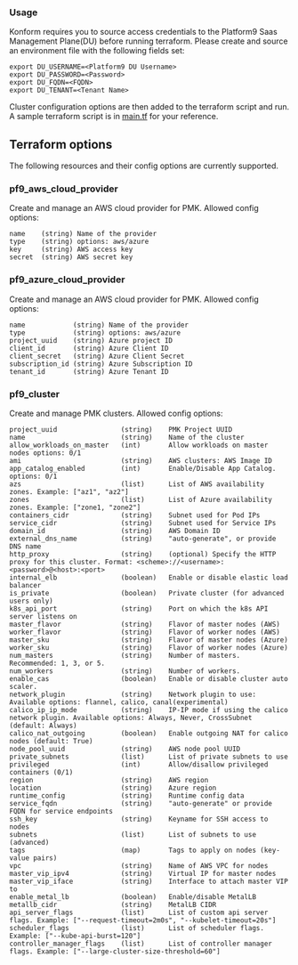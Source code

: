 ### Usage

Konform requires you to source access credentials to the Platform9 Saas Management Plane(DU) before running terraform. Please create and source an environment file with the following fields set:

```shell
export DU_USERNAME=<Platform9 DU Username>
export DU_PASSWORD=<Password>
export DU_FQDN=<FQDN>
export DU_TENANT=<Tenant Name>
```

Cluster configuration options are then added to the terraform script and run. A sample terraform script is in [main.tf](https://github.com/platform9/konform/blob/master/main.tf) for your reference.

## Terraform options
The following resources and their config options are currently supported.

### pf9_aws_cloud_provider
Create and manage an AWS cloud provider for PMK. Allowed config options:
```
name    (string) Name of the provider
type    (string) options: aws/azure
key     (string) AWS access key
secret  (string) AWS secret key
```

### pf9_azure_cloud_provider
Create and manage an AWS cloud provider for PMK. Allowed config options:
```
name            (string) Name of the provider
type            (string) options: aws/azure
project_uuid    (string) Azure project ID
client_id       (string) Azure Client ID
client_secret   (string) Azure Client Secret
subscription_id (string) Azure Subscription ID
tenant_id       (string) Azure Tenant ID
```

### pf9_cluster
Create and manage PMK clusters. Allowed config options:
```
project_uuid                (string)    PMK Project UUID
name                        (string)    Name of the cluster
allow_workloads_on_master   (int)       Allow workloads on master nodes options: 0/1
ami                         (string)    AWS clusters: AWS Image ID
app_catalog_enabled         (int)       Enable/Disable App Catalog. options: 0/1
azs                         (list)      List of AWS availability zones. Example: ["az1", "az2"]
zones                       (list)      List of Azure availability zones. Example: ["zone1, "zone2"]
containers_cidr             (string)    Subnet used for Pod IPs
service_cidr                (string)    Subnet used for Service IPs
domain_id                   (string)    AWS Domain ID
external_dns_name           (string)    "auto-generate", or provide DNS name
http_proxy                  (string)    (optional) Specify the HTTP proxy for this cluster. Format: <scheme>://<username>:<password>@<host>:<port>
internal_elb                (boolean)   Enable or disable elastic load balancer
is_private                  (boolean)   Private cluster (for advanced users only)
k8s_api_port                (string)    Port on which the k8s API server listens on
master_flavor               (string)    Flavor of master nodes (AWS)
worker_flavor               (string)    Flavor of worker nodes (AWS)
master_sku                  (string)    Flavor of master nodes (Azure)
worker_sku                  (string)    Flavor of worker nodes (Azure)
num_masters                 (string)    Number of masters. Recommended: 1, 3, or 5.
num_workers                 (string)    Number of workers.
enable_cas                  (boolean)   Enable or disable cluster auto scaler.
network_plugin              (string)    Network plugin to use: Available options: flannel, calico, canal(experimental)
calico_ip_ip_mode           (string)    IP-IP mode if using the calico network plugin. Available options: Always, Never, CrossSubnet (default: Always)
calico_nat_outgoing         (boolean)   Enable outgoing NAT for calico nodes (default: True)
node_pool_uuid              (string)    AWS node pool UUID
private_subnets             (list)      List of private subnets to use
privileged                  (int)       Allow/disallow privileged containers (0/1)    
region                      (string)    AWS region
location                    (string)    Azure region
runtime_config              (string)    Runtime config data
service_fqdn                (string)    "auto-generate" or provide FQDN for service endpoints
ssh_key                     (string)    Keyname for SSH access to nodes
subnets                     (list)      List of subnets to use (advanced)
tags                        (map)       Tags to apply on nodes (key-value pairs)
vpc                         (string)    Name of AWS VPC for nodes
master_vip_ipv4             (string)    Virtual IP for master nodes
master_vip_iface            (string)    Interface to attach master VIP to
enable_metal_lb             (boolean)   Enable/disable MetalLB
metallb_cidr                (string)    MetalLB CIDR
api_server_flags            (list)      List of custom api server flags. Example: ["--request-timeout=2m0s", "--kubelet-timeout=20s"]
scheduler_flags             (list)      List of scheduler flags. Example: ["--kube-api-burst=120"]
controller_manager_flags    (list)      List of controller manager flags. Example: ["--large-cluster-size-threshold=60"]
```
